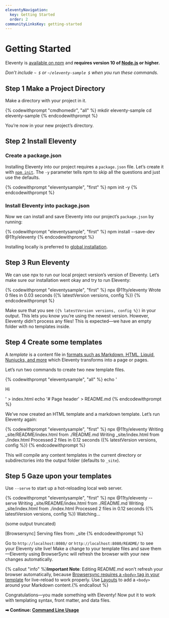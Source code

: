 ```yaml
---
eleventyNavigation:
  key: Getting Started
  order: 2
communityLinksKey: getting-started
---
```

# Getting Started

Eleventy is [available on npm](https://www.npmjs.com/package/@11ty/eleventy) and **requires version 10 of [Node.js](https://nodejs.org/) or higher.**

_Don’t include `~ $` or `~/eleventy-sample $` when you run these commands._

## <span class="numberflag"><span class="sr-only">Step</span> 1</span> Make a Project Directory

Make a directory with your project in it.

{% codewithprompt "cmdhomedir", "all" %}
mkdir eleventy-sample
cd eleventy-sample
{% endcodewithprompt %}

You’re now in your new project’s directory.

## <span class="numberflag"><span class="sr-only">Step</span> 2</span> Install Eleventy

### Create a package.json

Installing Eleventy into our project requires a `package.json` file. Let’s create it with [`npm init`](https://docs.npmjs.com/cli/init). The `-y` parameter tells npm to skip all the questions and just use the defaults.

{% codewithprompt "eleventysample", "first" %}
npm init -y
{% endcodewithprompt %}

### Install Eleventy into package.json

Now we can install and save Eleventy into our project’s `package.json` by running:

{% codewithprompt "eleventysample", "first" %}
npm install --save-dev @11ty/eleventy
{% endcodewithprompt %}

Installing locally is preferred to [global installation](/docs/global-installation/).

## <span class="numberflag"><span class="sr-only">Step</span> 3</span> Run Eleventy

We can use npx to run our local project version’s version of Eleventy. Let’s make sure our installation went okay and try to run Eleventy:

{% codewithprompt "eleventysample", "first" %}
npx @11ty/eleventy
Wrote 0 files in 0.03 seconds ({% latestVersion versions, config %})
{% endcodewithprompt %}

Make sure that you see `({% latestVersion versions, config %})` in your output. This lets you know you’re using the newest version. However, Eleventy didn’t process any files! This is expected—we have an empty folder with no templates inside.

## <span class="numberflag"><span class="sr-only">Step</span> 4</span> Create some templates

A <dfn>template</dfn> is a content file in [formats such as Markdown, HTML, Liquid, Nunjucks, and more](/docs/languages) which Eleventy transforms into a page or pages.

Let’s run two commands to create two new template files.

{% codewithprompt "eleventysample", "all" %}
echo '<!doctype html><html><head><title>Page title</title></head><body><p>Hi</p></body></html>' > index.html
echo '# Page header' > README.md
{% endcodewithprompt %}

We’ve now created an HTML template and a markdown template. Let’s run Eleventy again:

{% codewithprompt "eleventysample", "first" %}
npx @11ty/eleventy
Writing _site/README/index.html from ./README.md
Writing _site/index.html from ./index.html
Processed 2 files in 0.12 seconds ({% latestVersion versions, config %})
{% endcodewithprompt %}

This will compile any content templates in the current directory or subdirectories into the output folder (defaults to `_site`).

## <span class="numberflag"><span class="sr-only">Step</span> 5</span> Gaze upon your templates

Use `--serve` to start up a hot-reloading local web server.

{% codewithprompt "eleventysample", "first" %}
npx @11ty/eleventy --serve
Writing _site/README/index.html from ./README.md
Writing _site/index.html from ./index.html
Processed 2 files in 0.12 seconds ({% latestVersion versions, config %})
Watching…

 (some output truncated)

[Browsersync] Serving files from: _site
{% endcodewithprompt %}

Go to `http://localhost:8080/` or `http://localhost:8080/README/` to see your Eleventy site live! Make a change to your template files and save them—Eleventy using BrowserSync will refresh the browser with your new changes automatically.

{% callout "info" %}<strong>Important Note</strong>: Editing README.md won't refresh your browser automatically, because <a href="https://browsersync.io/docs/#requirements">Browsersync requires a <code>&lt;body&gt;</code> tag in your template</a> for live-reload to work properly. Use <a href="/docs/layouts/">Layouts</a> to add a <code>&lt;body&gt;</code> around your Markdown content.{% endcallout %}

Congratulations—you made something with Eleventy! Now put it to work with templating syntax, front matter, and data files.

**➡ Continue: [Command Line Usage](/docs/usage/)**

